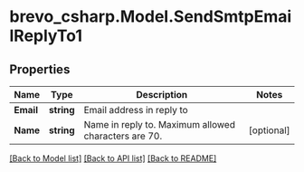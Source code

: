 # brevo_csharp.Model.SendSmtpEmailReplyTo1
## Properties

Name | Type | Description | Notes
------------ | ------------- | ------------- | -------------
**Email** | **string** | Email address in reply to | 
**Name** | **string** | Name in reply to. Maximum allowed characters are 70. | [optional] 

[[Back to Model list]](../README.md#documentation-for-models) [[Back to API list]](../README.md#documentation-for-api-endpoints) [[Back to README]](../README.md)

